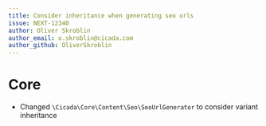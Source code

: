 ```yaml
---
title: Consider inheritance when generating seo urls
issue: NEXT-12340
author: Oliver Skroblin
author_email: o.skroblin@cicada.com 
author_github: OliverSkroblin
---
```

# Core
* Changed `\Cicada\Core\Content\Seo\SeoUrlGenerator` to consider variant inheritance
